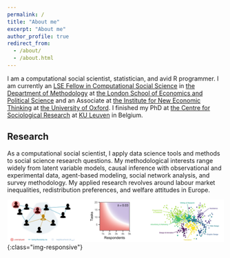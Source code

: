 ```yaml
---
permalink: /
title: "About me"
excerpt: "About me"
author_profile: true
redirect_from: 
  - /about/
  - /about.html
---
```


I am a computational social scientist, statistician, and avid R programmer. I am currently an [LSE Fellow in Computational Social Science](https://www.lse.ac.uk/Methodology/People/Academic-Staff/Martin-Lukac/Martin-Lukac) in [the Department of Methodology](https://www.lse.ac.uk/methodology) at [the London School of Economics and Political Science](https://www.lse.ac.uk/) and an Associate at [the Institute for New Economic Thinking](https://www.inet.ox.ac.uk) at [the University of Oxford](https://www.ox.ac.uk). I finished my PhD at [the Centre for Sociological Research](https://soc.kuleuven.be/ceso) at [KU Leuven](https://www.kuleuven.be/kuleuven/) in Belgium.

Research
------
As a computational social scientist, I apply data science tools and methods to social science research questions.  My methodological interests range widely from latent variable models, causal inference with observational and experimental data, agent-based modeling, social network analysis, and survey methodology. My applied research revolves around labour market inequalities, redistribution preferences, and welfare attitudes in Europe.

![research-strip](/images/Research_strip.png){:class="img-responsive"}


